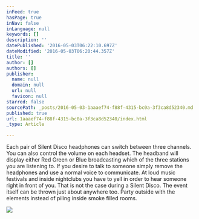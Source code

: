 ```yaml
---
inFeed: true
hasPage: true
inNav: false
inLanguage: null
keywords: []
description: ''
datePublished: '2016-05-03T06:22:10.697Z'
dateModified: '2016-05-03T06:20:44.357Z'
title: ''
author: []
authors: []
publisher:
  name: null
  domain: null
  url: null
  favicon: null
starred: false
sourcePath: _posts/2016-05-03-1aaaef74-f88f-4315-bc0a-3f3ca8d52340.md
published: true
url: 1aaaef74-f88f-4315-bc0a-3f3ca8d52340/index.html
_type: Article

---
```

Each pair of Silent Disco headphones can switch between three channels. You can also control the volume on each headset. The headband will display either Red Green or Blue broadcasting which of the three stations you are listening to. If you desire to talk to someone simply remove the headphones and use a normal voice to communicate. At loud music festivals and inside nightclubs you have to yell in order to hear someone right in front of you. That is not the case during a Silent Disco. The event itself can be thrown just about anywhere too. Party outside with the elements instead of piling inside smoke filled rooms. 

  
![](https://the-grid-user-content.s3-us-west-2.amazonaws.com/758006bf-4ff3-4246-af71-3b7d91499239.jpg)